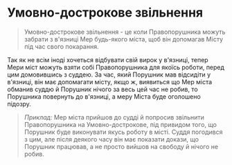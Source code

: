 # Умовно-дострокове звільнення

>Умовно-дострокове звільнення - це коли Правопорушника можуть забрати з в'язниці Мер будь-якого міста, щоб він допомагав Місту під час свого покарання. 

Так як не всім іноді хочеться відбувати свій вирок у в'язниці, тепер Мери міст можуть взяти собі Правопорушника для якоїсь роботи, перед цим домовившись з суддею. 
За час, який Порушник мав відсидіти у в'язниці, він має допомагати місту, якщо ж, виявиться що Мер міста обманив суддю й Порушник нічого за весь цей час не робив, то Порушника повернуть до в'язниці, а меру Міста буде оголошено підозру.

>*Приклад:* Мер міста прийшов до судді й попросив звільнити Правопорушника на Умовно-дострокове, під привидом того, що Порушник буде виконувати якусь роботу в місті. Суддя погодився з цим, але після деякого часу він має показати докази, що Порушник працював, а не просто вийшов на свободу й нічого не робив. 